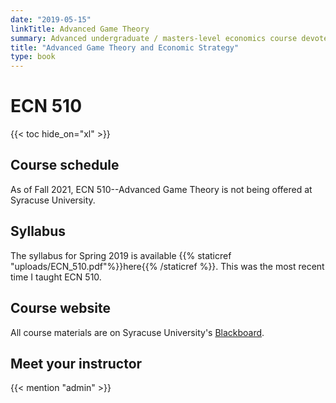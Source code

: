 ```yaml
---
date: "2019-05-15"
linkTitle: Advanced Game Theory
summary: Advanced undergraduate / masters-level economics course devoted to the rigorous analysis of strategic situations
title: "Advanced Game Theory and Economic Strategy"
type: book
---
```


# ECN 510

{{< toc hide_on="xl" >}}

## Course schedule

As of Fall 2021, ECN 510--Advanced Game Theory is not being offered at Syracuse University.

## Syllabus

The syllabus for Spring 2019 is available {{% staticref "uploads/ECN_510.pdf"%}}here{{% /staticref %}}. This was the most recent time I taught ECN 510.


## Course website

All course materials are on Syracuse University's [Blackboard](https://blackboard.syr.edu/webapps/portal/frameset.jsp).


## Meet your instructor

{{< mention "admin" >}}
